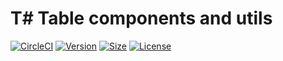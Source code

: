 # T# Table components and utils
[![CircleCI](https://img.shields.io/circleci/build/github/habx/ui-table)](https://app.circleci.com/pipelines/github/habx/ui-table)
[![Version](https://img.shields.io/npm/v/@habx/ui-table)](https://www.npmjs.com/package/@habx/ui-table)
[![Size](https://img.shields.io/bundlephobia/min/@habx/ui-table)](https://bundlephobia.com/result?p=@habx/ui-table)
[![License](https://img.shields.io/github/license/habx/ui-table)](/LICENSE)
